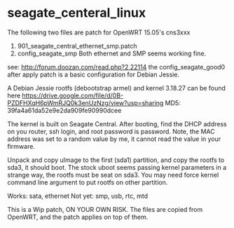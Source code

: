 # seagate_centeral_linux

The following two files are patch for OpenWRT 15.05's cns3xxx
1. 901_seagate_central_ethernet_smp.patch
2. config_seagate_smp
Both ethernet and SMP seems working fine.

see: http://forum.doozan.com/read.php?2,22114
the config_seagate_good0 after apply patch is a basic configuration for Debian Jessie.

A Debian Jessie rootfs (debootstrap armel) and kernel 3.18.27 can be found here
https://drive.google.com/file/d/0B-PZDFHXqH6pWmRJQ0k3enUzNzg/view?usp=sharing
MD5: 39fa4a61da52e9e2da909fe90990dcee

The kernel is built on Seagate Central. After booting, find the DHCP address on you router, ssh login, 
and root password is password.
Note, the MAC address was set to a random value by me, it cannot read the value in your firmware.

Unpack and copy uImage to the first (sda1) partition, and copy the rootfs to sda3, it should boot.
The stock uboot seems passing kernel parameters in a strange way, the rootfs must be seat on sda3. 
You may need force kernel command line argument to put rootfs on other partition.

Works: sata, ethernet
Not yet: smp, usb, rtc, mtd

This is a Wip patch, ON YOUR OWN RISK.
The files are copied from OpenWRT, and the patch applies on top of them.
